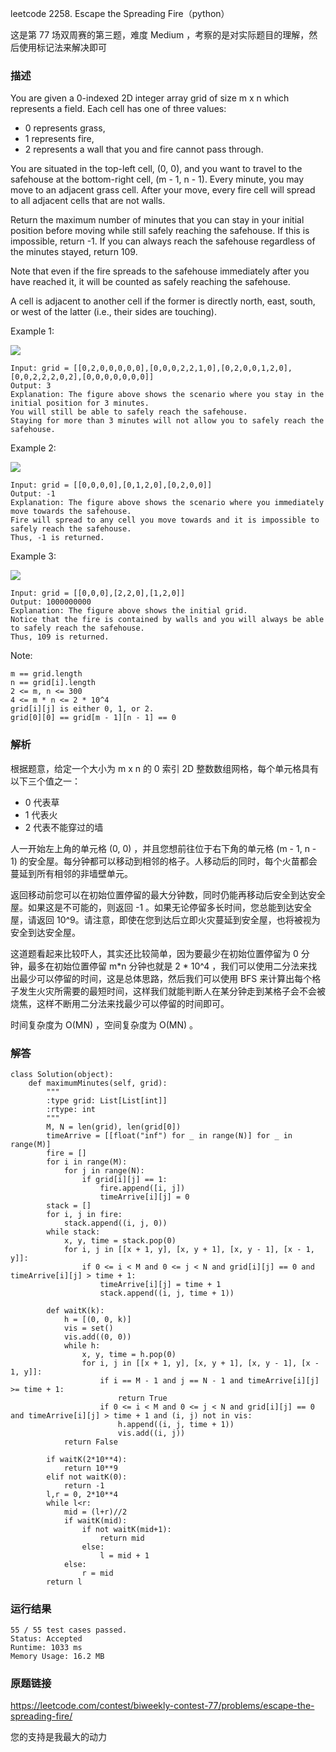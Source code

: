 leetcode  2258. Escape the Spreading Fire（python）

这是第 77 场双周赛的第三题，难度 Medium ，考察的是对实际题目的理解，然后使用标记法来解决即可


### 描述


You are given a 0-indexed 2D integer array grid of size m x n which represents a field. Each cell has one of three values:

* 0 represents grass,
* 1 represents fire,
* 2 represents a wall that you and fire cannot pass through.

You are situated in the top-left cell, (0, 0), and you want to travel to the safehouse at the bottom-right cell, (m - 1, n - 1). Every minute, you may move to an adjacent grass cell. After your move, every fire cell will spread to all adjacent cells that are not walls.

Return the maximum number of minutes that you can stay in your initial position before moving while still safely reaching the safehouse. If this is impossible, return -1. If you can always reach the safehouse regardless of the minutes stayed, return 109.

Note that even if the fire spreads to the safehouse immediately after you have reached it, it will be counted as safely reaching the safehouse.

A cell is adjacent to another cell if the former is directly north, east, south, or west of the latter (i.e., their sides are touching).




Example 1:

![](https://assets.leetcode.com/uploads/2022/03/10/ex1new.jpg)

	Input: grid = [[0,2,0,0,0,0,0],[0,0,0,2,2,1,0],[0,2,0,0,1,2,0],[0,0,2,2,2,0,2],[0,0,0,0,0,0,0]]
	Output: 3
	Explanation: The figure above shows the scenario where you stay in the initial position for 3 minutes.
	You will still be able to safely reach the safehouse.
	Staying for more than 3 minutes will not allow you to safely reach the safehouse.

	
Example 2:


![](https://assets.leetcode.com/uploads/2022/03/10/ex2new2.jpg)

	Input: grid = [[0,0,0,0],[0,1,2,0],[0,2,0,0]]
	Output: -1
	Explanation: The figure above shows the scenario where you immediately move towards the safehouse.
	Fire will spread to any cell you move towards and it is impossible to safely reach the safehouse.
	Thus, -1 is returned.

Example 3:

![](https://assets.leetcode.com/uploads/2022/03/10/ex3new.jpg)

	Input: grid = [[0,0,0],[2,2,0],[1,2,0]]
	Output: 1000000000
	Explanation: The figure above shows the initial grid.
	Notice that the fire is contained by walls and you will always be able to safely reach the safehouse.
	Thus, 109 is returned.

	



Note:

	m == grid.length
	n == grid[i].length
	2 <= m, n <= 300
	4 <= m * n <= 2 * 10^4
	grid[i][j] is either 0, 1, or 2.
	grid[0][0] == grid[m - 1][n - 1] == 0


### 解析

根据题意，给定一个大小为 m x n 的 0 索引 2D 整数数组网格，每个单元格具有以下三个值之一：

* 0 代表草
* 1 代表火
* 2 代表不能穿过的墙

人一开始左上角的单元格 (0, 0) ，并且您想前往位于右下角的单元格 (m - 1, n - 1) 的安全屋。每分钟都可以移动到相邻的格子。人移动后的同时，每个火苗都会蔓延到所有相邻的非墙壁单元。

返回移动前您可以在初始位置停留的最大分钟数，同时仍能再移动后安全到达安全屋。如果这是不可能的，则返回 -1 。如果无论停留多长时间，您总能到达安全屋，请返回 10^9。请注意，即使在您到达后立即火灾蔓延到安全屋，也将被视为安全到达安全屋。

这道题看起来比较吓人，其实还比较简单，因为要最少在初始位置停留为 0 分钟，最多在初始位置停留 m\*n 分钟也就是 2 \* 10^4 ，我们可以使用二分法来找出最少可以停留的时间，这是总体思路，然后我们可以使用 BFS 来计算出每个格子发生火灾所需要的最短时间，这样我们就能判断人在某分钟走到某格子会不会被烧焦，这样不断用二分法来找最少可以停留的时间即可。

时间复杂度为 O(MN) ，空间复杂度为 O(MN) 。




### 解答
				

	class Solution(object):
	    def maximumMinutes(self, grid):
	        """
	        :type grid: List[List[int]]
	        :rtype: int
	        """
	        M, N = len(grid), len(grid[0])
	        timeArrive = [[float("inf") for _ in range(N)] for _ in range(M)]
	        fire = []
	        for i in range(M):
	            for j in range(N):
	                if grid[i][j] == 1:
	                    fire.append([i, j])
	                    timeArrive[i][j] = 0
	        stack = []
	        for i, j in fire:
	            stack.append((i, j, 0))
	        while stack:
	            x, y, time = stack.pop(0)
	            for i, j in [[x + 1, y], [x, y + 1], [x, y - 1], [x - 1, y]]:
	                if 0 <= i < M and 0 <= j < N and grid[i][j] == 0 and timeArrive[i][j] > time + 1:
	                    timeArrive[i][j] = time + 1
	                    stack.append((i, j, time + 1))
	
	        def waitK(k):
	            h = [(0, 0, k)]
	            vis = set()
	            vis.add((0, 0))
	            while h:
	                x, y, time = h.pop(0)
	                for i, j in [[x + 1, y], [x, y + 1], [x, y - 1], [x - 1, y]]:
	                    if i == M - 1 and j == N - 1 and timeArrive[i][j] >= time + 1:
	                        return True
	                    if 0 <= i < M and 0 <= j < N and grid[i][j] == 0 and timeArrive[i][j] > time + 1 and (i, j) not in vis:
	                        h.append((i, j, time + 1))
	                        vis.add((i, j))
	            return False
	
	        if waitK(2*10**4):
	            return 10**9
	        elif not waitK(0):
	            return -1
	        l,r = 0, 2*10**4
	        while l<r:
	            mid = (l+r)//2
	            if waitK(mid):
	                if not waitK(mid+1):
	                    return mid
	                else:
	                    l = mid + 1
	            else:
	                r = mid
	        return l
            	      
			
### 运行结果



	55 / 55 test cases passed.
	Status: Accepted
	Runtime: 1033 ms
	Memory Usage: 16.2 MB
### 原题链接



https://leetcode.com/contest/biweekly-contest-77/problems/escape-the-spreading-fire/


您的支持是我最大的动力
